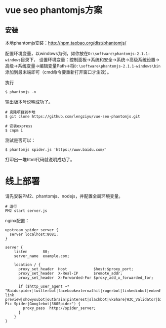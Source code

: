 # vue seo phantomjs方案

## 安装

本地phantomjs安装：http://npm.taobao.org/dist/phantomjs/

配置环境变量，以windows为例，如你放在`D:\software\phantomjs-2.1.1-windows`目录下，
设置环境变量：控制面板->系统和安全->系统->高级系统设置->高级->系统变量->编辑变量Path->将`D:\software\phantomjs-2.1.1-windows\bin`添加到最末端即可（cmd命令要重新打开窗口才生效）。

执行
```
$ phantomjs -v
```
输出版本号说明成功了。


```
# 克隆项目到本地
$ git clone https://github.com/lengziyu/vue-seo-phantomjs.git

# 安装express
$ cnpm i
```
测试是否可以：
```
$ phantomjs spider.js 'https://www.baidu.com/'
```
打印出一堆html代码就说明成功了。

# 线上部署
请先安装PM2、phantomjs、nodejs，并配置全局环境变量。
```
# 运行
PM2 start server.js
```
nginx配置：
```
upstream spider_server {
  server localhost:8081;
}

server {
    listen       80;
    server_name  example.com;
    
    location / {
      proxy_set_header  Host            $host:$proxy_port;
      proxy_set_header  X-Real-IP       $remote_addr;
      proxy_set_header  X-Forwarded-For $proxy_add_x_forwarded_for;

      if ($http_user_agent ~* "Baiduspider|twitterbot|facebookexternalhit|rogerbot|linkedinbot|embedly|quora link preview|showyoubot|outbrain|pinterest|slackbot|vkShare|W3C_Validator|bingbot|Sosospider|Sogou Pic Spider|Googlebot|360Spider") {
        proxy_pass  http://spider_server;
      }
    }
}
```
